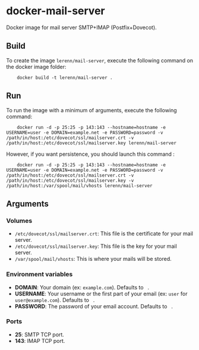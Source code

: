 # docker-mail-server
Docker image for mail server SMTP+IMAP (Postfix+Dovecot).

## Build

To create the image `lerenn/mail-server`, execute the following command on the docker image folder:

		docker build -t lerenn/mail-server .

## Run

To run the image with a minimum of arguments, execute the following command:

		docker run -d -p 25:25 -p 143:143 --hostname=hostname -e USERNAME=user -e DOMAIN=example.net -e PASSWORD=password -v /path/in/host:/etc/dovecot/ssl/mailserver.crt -v /path/in/host:/etc/dovecot/ssl/mailserver.key lerenn/mail-server

However, if you want persistence, you should launch this command :

		docker run -d -p 25:25 -p 143:143 --hostname=hostname -e USERNAME=user -e DOMAIN=example.net -e PASSWORD=password -v /path/in/host:/etc/dovecot/ssl/mailserver.crt -v /path/in/host:/etc/dovecot/ssl/mailserver.key -v /path/in/host:/var/spool/mail/vhosts lerenn/mail-server

## Arguments

### Volumes

* `/etc/dovecot/ssl/mailserver.crt`: This file is the certificate for your mail server.
* `/etc/dovecot/ssl/mailserver.key`: This file is the key for your mail server.
* `/var/spool/mail/vhosts`: This is where your mails will be stored.

### Environment variables

* **DOMAIN**: Your domain (ex: `example.com`). Defaults to ` `.
* **USERNAME**: Your username or the first part of your email (ex: `user` for `user@example.com`). Defaults to ` `.
* **PASSWORD**: The password of your email account. Defaults to ` `.

### Ports

* **25**: SMTP TCP port.
* **143**: IMAP TCP port.
